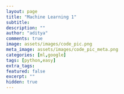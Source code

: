 ```yaml
---
layout: page
title: "Machine Learning 1"
subtitle: 
description: ""
author: "aditya"
comments: true
image: assets/images/code_pic.png
meta_image: assets/images/code_pic_meta.png
categories: [ml,google]
tags: [python,easy]
extra_tags: 
featured: false
excerpt: ""
hidden: true
---
```


